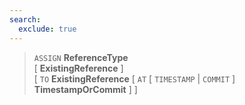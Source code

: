 ```yaml
---
search:
  exclude: true
---
```

<!--start-->

> `ASSIGN` **ReferenceType** <br>
      \[ **ExistingReference** \] <br>
      \[ `TO` **ExistingReference** \[ `AT` \[ `TIMESTAMP` | `COMMIT` \] **TimestampOrCommit** \] \]